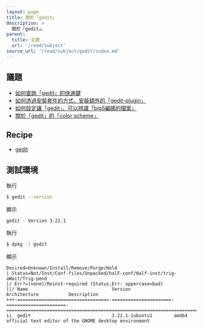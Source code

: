```yaml
---
layout: page
title: 關於「gedit」
description: >
  關於「gedit」。
parent:
  title: 主題
  url: '/read/subject'
source_url: '/read/subject/gedit/index.md'
---
```



## 議題

* [如何查詢「gedit」的快速鍵](shortcut.html)
* [如何透過安裝套件的方式，安裝額外的「gedit-plugin」](plugin.html)
* [如何設定讓「gedit」，可以辨識「big5編碼的檔案」](candidate-encodings.html)
* [關於「gedit」的「color scheme」](color-scheme.html)


## Recipe

* [gedit](https://github.com/samwhelp/note-ubuntu-17.10/tree/gh-pages/recipe/gedit)


## 測試環境

執行

``` sh
$ gedit --version
```

顯示

```
gedit - Version 3.22.1
```

執行

``` sh
$ dpkg -l gedit
```

顯示

```
Desired=Unknown/Install/Remove/Purge/Hold
| Status=Not/Inst/Conf-files/Unpacked/halF-conf/Half-inst/trig-aWait/Trig-pend
|/ Err?=(none)/Reinst-required (Status,Err: uppercase=bad)
||/ Name                               Version                Architecture           Description
+++-==================================-======================-======================-=========================================================================
ii  gedit                              3.22.1-1ubuntu1        amd64                  official text editor of the GNOME desktop environment
```
